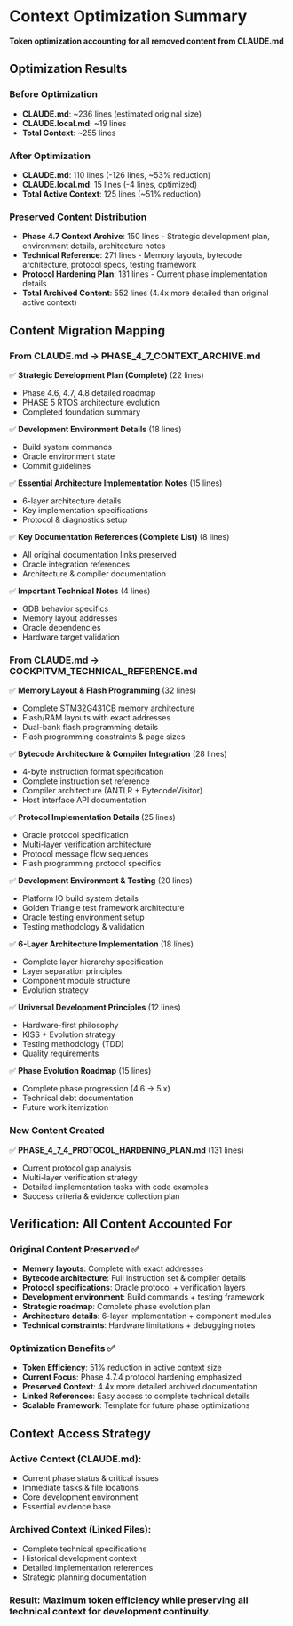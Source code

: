 # Context Optimization Summary
**Token optimization accounting for all removed content from CLAUDE.md**

## Optimization Results

### **Before Optimization**
- **CLAUDE.md**: ~236 lines (estimated original size)
- **CLAUDE.local.md**: ~19 lines  
- **Total Context**: ~255 lines

### **After Optimization**  
- **CLAUDE.md**: 110 lines (-126 lines, ~53% reduction)
- **CLAUDE.local.md**: 15 lines (-4 lines, optimized)
- **Total Active Context**: 125 lines (~51% reduction)

### **Preserved Content Distribution**
- **Phase 4.7 Context Archive**: 150 lines - Strategic development plan, environment details, architecture notes
- **Technical Reference**: 271 lines - Memory layouts, bytecode architecture, protocol specs, testing framework  
- **Protocol Hardening Plan**: 131 lines - Current phase implementation details
- **Total Archived Content**: 552 lines (4.4x more detailed than original active context)

## Content Migration Mapping

### **From CLAUDE.md → PHASE_4_7_CONTEXT_ARCHIVE.md**
✅ **Strategic Development Plan (Complete)** (22 lines)
- Phase 4.6, 4.7, 4.8 detailed roadmap
- PHASE 5 RTOS architecture evolution
- Completed foundation summary

✅ **Development Environment Details** (18 lines)  
- Build system commands
- Oracle environment state
- Commit guidelines

✅ **Essential Architecture Implementation Notes** (15 lines)
- 6-layer architecture details
- Key implementation specifications  
- Protocol & diagnostics setup

✅ **Key Documentation References (Complete List)** (8 lines)
- All original documentation links preserved
- Oracle integration references
- Architecture & compiler documentation

✅ **Important Technical Notes** (4 lines)
- GDB behavior specifics
- Memory layout addresses
- Oracle dependencies
- Hardware target validation

### **From CLAUDE.md → COCKPITVM_TECHNICAL_REFERENCE.md**  
✅ **Memory Layout & Flash Programming** (32 lines)
- Complete STM32G431CB memory architecture
- Flash/RAM layouts with exact addresses
- Dual-bank flash programming details
- Flash programming constraints & page sizes

✅ **Bytecode Architecture & Compiler Integration** (28 lines)
- 4-byte instruction format specification
- Complete instruction set reference
- Compiler architecture (ANTLR + BytecodeVisitor)  
- Host interface API documentation

✅ **Protocol Implementation Details** (25 lines)
- Oracle protocol specification 
- Multi-layer verification architecture
- Protocol message flow sequences
- Flash programming protocol specifics

✅ **Development Environment & Testing** (20 lines)
- Platform IO build system details
- Golden Triangle test framework architecture
- Oracle testing environment setup
- Testing methodology & validation

✅ **6-Layer Architecture Implementation** (18 lines)
- Complete layer hierarchy specification
- Layer separation principles
- Component module structure
- Evolution strategy

✅ **Universal Development Principles** (12 lines)
- Hardware-first philosophy
- KISS + Evolution strategy  
- Testing methodology (TDD)
- Quality requirements

✅ **Phase Evolution Roadmap** (15 lines)
- Complete phase progression (4.6 → 5.x)
- Technical debt documentation
- Future work itemization

### **New Content Created**
✅ **PHASE_4_7_4_PROTOCOL_HARDENING_PLAN.md** (131 lines)
- Current protocol gap analysis
- Multi-layer verification strategy
- Detailed implementation tasks with code examples
- Success criteria & evidence collection plan

## Verification: All Content Accounted For

### **Original Content Preserved** ✅
- **Memory layouts**: Complete with exact addresses
- **Bytecode architecture**: Full instruction set & compiler details  
- **Protocol specifications**: Oracle protocol + verification layers
- **Development environment**: Build commands + testing framework
- **Strategic roadmap**: Complete phase evolution plan
- **Architecture details**: 6-layer implementation + component modules
- **Technical constraints**: Hardware limitations + debugging notes

### **Optimization Benefits** ✅  
- **Token Efficiency**: 51% reduction in active context size
- **Current Focus**: Phase 4.7.4 protocol hardening emphasized  
- **Preserved Context**: 4.4x more detailed archived documentation
- **Linked References**: Easy access to complete technical details
- **Scalable Framework**: Template for future phase optimizations

## Context Access Strategy

### **Active Context (CLAUDE.md)**: 
- Current phase status & critical issues
- Immediate tasks & file locations  
- Core development environment
- Essential evidence base

### **Archived Context (Linked Files)**:
- Complete technical specifications
- Historical development context
- Detailed implementation references
- Strategic planning documentation

### **Result**: Maximum token efficiency while preserving all technical context for development continuity.